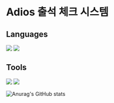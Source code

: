 # Adios 출석 체크 시스템

## Languages

<img src="https://img.shields.io/badge/Python-3776AB?style=flat-square&logo=Python&logoColor=FFFFFF"/> <img src="https://img.shields.io/badge/MySQL-F2F2F2?style=flat-square&logo=MySQL&logoColor=4479A1"/>

## Tools

<img src="https://img.shields.io/badge/Git-F05032?style=flat-square&logo=git&logoColor=FFFFFF"/> <img src="https://img.shields.io/badge/intellij idea-000000?style=flat-square&logo=intellijidea&logoColor=FFFFFF"/>

![Anurag's GitHub stats](https://github-readme-stats.vercel.app/api?username=y2chan&show_icons=true&theme=dark)

